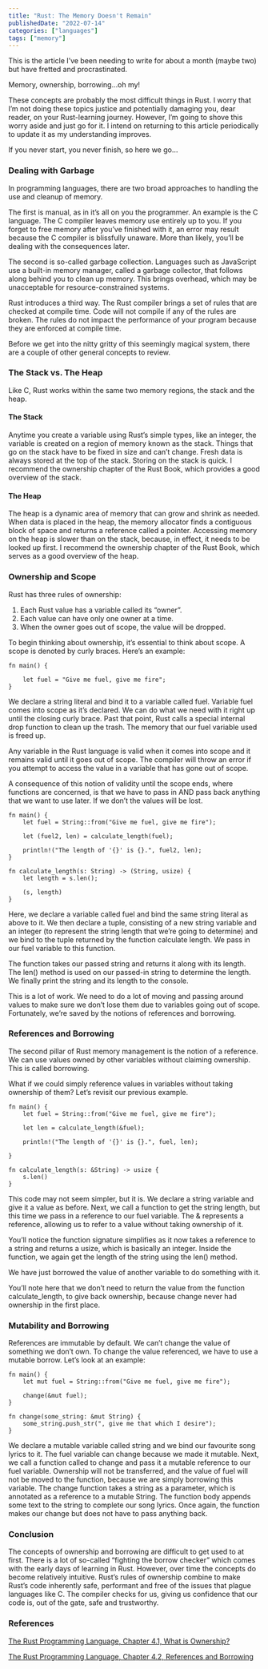 ```yaml
---
title: "Rust: The Memory Doesn't Remain"
publishedDate: "2022-07-14"
categories: ["languages"]
tags: ["memory"]
---
```


This is the article I’ve been needing to write for about a month (maybe two) but have fretted and procrastinated.

Memory, ownership, borrowing…oh my!

These concepts are probably the most difficult things in Rust. I worry that I’m not doing these topics justice and potentially damaging you, dear reader, on your Rust-learning journey. However, I’m going to shove this worry aside and just go for it. I intend on returning to this article periodically to update it as my understanding improves.

If you never start, you never finish, so here we go…

### Dealing with Garbage

In programming languages, there are two broad approaches to handling the use and cleanup of memory.

The first is manual, as in it’s all on you the programmer. An example is the C language. The C compiler leaves memory use entirely up to you. If you forget to free memory after you’ve finished with it, an error may result because the C compiler is blissfully unaware. More than likely, you’ll be dealing with the consequences later.

The second is so-called garbage collection. Languages such as JavaScript use a built-in memory manager, called a garbage collector, that follows along behind you to clean up memory. This brings overhead, which may be unacceptable for resource-constrained systems.

Rust introduces a third way. The Rust compiler brings a set of rules that are checked at compile time. Code will not compile if any of the rules are broken. The rules do not impact the performance of your program because they are enforced at compile time.

Before we get into the nitty gritty of this seemingly magical system, there are a couple of other general concepts to review.

### The Stack vs. The Heap

Like C, Rust works within the same two memory regions, the stack and the heap.

#### The Stack

Anytime you create a variable using Rust’s simple types, like an integer, the variable is created on a region of memory known as the stack. Things that go on the stack have to be fixed in size and can’t change. Fresh data is always stored at the top of the stack. Storing on the stack is quick. I recommend the ownership chapter of the Rust Book, which provides a good overview of the stack.

#### The Heap

The heap is a dynamic area of memory that can grow and shrink as needed. When data is placed in the heap, the memory allocator finds a contiguous block of space and returns a reference called a pointer. Accessing memory on the heap is slower than on the stack, because, in effect, it needs to be looked up first. I recommend the ownership chapter of the Rust Book, which serves as a good overview of the heap.

### Ownership and Scope

Rust has three rules of ownership:

1. Each Rust value has a variable called its “owner”.
2. Each value can have only one owner at a time.
3. When the owner goes out of scope, the value will be dropped.

To begin thinking about ownership, it’s essential to think about scope. A scope is denoted by curly braces. Here’s an example:

```
fn main() {

    let fuel = "Give me fuel, give me fire";
}
```

We declare a string literal and bind it to a variable called fuel. Variable fuel comes into scope as it’s declared. We can do what we need with it right up until the closing curly brace. Past that point, Rust calls a special internal drop function to clean up the trash. The memory that our fuel variable used is freed up.

Any variable in the Rust language is valid when it comes into scope and it remains valid until it goes out of scope. The compiler will throw an error if you attempt to access the value in a variable that has gone out of scope.

A consequence of this notion of validity until the scope ends, where functions are concerned, is that we have to pass in AND pass back anything that we want to use later. If we don’t the values will be lost.

```
fn main() {
	let fuel = String::from("Give me fuel, give me fire");

	let (fuel2, len) = calculate_length(fuel);

	println!("The length of '{}' is {}.", fuel2, len);
}

fn calculate_length(s: String) -> (String, usize) {
	let length = s.len();

	(s, length)
}
```

Here, we declare a variable called fuel and bind the same string literal as above to it. We then declare a tuple, consisting of a new string variable and an integer (to represent the string length that we’re going to determine) and we bind to the tuple returned by the function calculate length. We pass in our fuel variable to this function.

The function takes our passed string and returns it along with its length. The len() method is used on our passed-in string to determine the length. We finally print the string and its length to the console.

This is a lot of work. We need to do a lot of moving and passing around values to make sure we don’t lose them due to variables going out of scope. Fortunately, we’re saved by the notions of references and borrowing.

### References and Borrowing

The second pillar of Rust memory management is the notion of a reference. We can use values owned by other variables without claiming ownership. This is called borrowing.

What if we could simply reference values in variables without taking ownership of them? Let’s revisit our previous example.

```
fn main() {
	let fuel = String::from("Give me fuel, give me fire");

	let len = calculate_length(&fuel);

	println!("The length of '{}' is {}.", fuel, len);

}

fn calculate_length(s: &String) -> usize {
	s.len()
}
```

This code may not seem simpler, but it is. We declare a string variable and give it a value as before. Next, we call a function to get the string length, but this time we pass in a reference to our fuel variable. The & represents a reference, allowing us to refer to a value without taking ownership of it.

You’ll notice the function signature simplifies as it now takes a reference to a string and returns a usize, which is basically an integer. Inside the function, we again get the length of the string using the len() method.

We have just borrowed the value of another variable to do something with it.

You’ll note here that we don’t need to return the value from the function calculate_length, to give back ownership, because change never had ownership in the first place.

### Mutability and Borrowing

References are immutable by default. We can’t change the value of something we don’t own. To change the value referenced, we have to use a mutable borrow. Let’s look at an example:

```
fn main() {
	let mut fuel = String::from("Give me fuel, give me fire");

	change(&mut fuel);
}

fn change(some_string: &mut String) {
	some_string.push_str(", give me that which I desire");
}
```

We declare a mutable variable called string and we bind our favourite song lyrics to it. The fuel variable can change because we made it mutable. Next, we call a function called to change and pass it a mutable reference to our fuel variable. Ownership will not be transferred, and the value of fuel will not be moved to the function, because we are simply borrowing this variable. The change function takes a string as a parameter, which is annotated as a reference to a mutable String. The function body appends some text to the string to complete our song lyrics. Once again, the function makes our change but does not have to pass anything back.

### Conclusion

The concepts of ownership and borrowing are difficult to get used to at first. There is a lot of so-called “fighting the borrow checker” which comes with the early days of learning in Rust. However, over time the concepts do become relatively intuitive. Rust’s rules of ownership combine to make Rust’s code inherently safe, performant and free of the issues that plague languages like C. The compiler checks for us, giving us confidence that our code is, out of the gate, safe and trustworthy.

### References

[The Rust Programming Language, Chapter 4.1, What is Ownership?](https://doc.rust-lang.org/book/ch04-01-what-is-ownership.html)

[The Rust Programming Language, Chapter 4.2, References and Borrowing](https://doc.rust-lang.org/book/ch04-02-references-and-borrowing.html)
